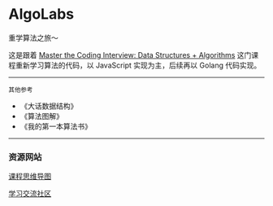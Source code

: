 # AlgoLabs

重学算法之旅～

这是跟着 [Master the Coding Interview: Data Structures + Algorithms](https://www.udemy.com/course/master-the-coding-interview-data-structures-algorithms/learn/lecture/12364320#questions) 这门课程重新学习算法的代码，以 JavaScript 实现为主，后续再以 Golang 代码实现。

------------

``其他参考``
* 《大话数据结构》
* 《算法图解》
* 《我的第一本算法书》

------------

### 资源网站
[课程思维导图](https://coggle.it/diagram/W5E5tqYlrXvFJPsq/t/master-the-interview-click-here-for-course-link)

[学习交流社区](https://replit.com)



